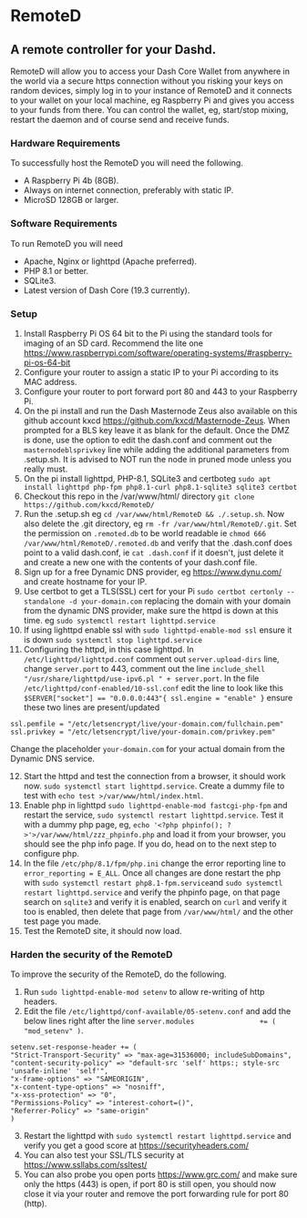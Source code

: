 # RemoteD


## A remote controller for your Dashd.



RemoteD will allow you to access your Dash Core Wallet from anywhere in the world via a secure https connection without you risking your keys on random devices, simply log in to your instance of RemoteD and it connects to your wallet on your local machine, eg Raspberry Pi and gives you access to your funds from there.  You can control the wallet, eg, start/stop mixing, restart the daemon and of course send and receive funds.


### Hardware Requirements

To successfully host the RemoteD you will need the following.

- A Raspberry Pi 4b (8GB).
- Always on internet connection, preferably with static IP.
- MicroSD 128GB or larger.


### Software Requirements

To run RemoteD you will need

- Apache, Nginx or lighttpd (Apache preferred).
- PHP 8.1 or better.
- SQLite3.
- Latest version of Dash Core (19.3 currently).


### Setup

1. Install Raspberry Pi OS 64 bit to the Pi using the standard tools for imaging of an SD card. Recommend the lite one https://www.raspberrypi.com/software/operating-systems/#raspberry-pi-os-64-bit
2. Configure your router to assign a static IP to your Pi according to its MAC address.
3. Configure your router to port forward port 80 and 443 to your Raspberry Pi.
4. On the pi install and run the Dash Masternode Zeus also available on this github account kxcd https://github.com/kxcd/Masternode-Zeus.  When prompted for a BLS key leave it as blank for the default.  Once the DMZ is done, use the option to edit the dash.conf and comment out the `masternodeblsprivkey` line while adding the additional parameters from .setup.sh.  It is advised to NOT run the node in pruned mode unless you really must.
5. On the pi install lighttpd, PHP-8.1, SQLite3 and certboteg `sudo apt install lighttpd php-fpm php8.1-curl php8.1-sqlite3 sqlite3 certbot`
6. Checkout this repo in the /var/www/html/ directory `git clone https://github.com/kxcd/RemoteD/`
7. Run the .setup.sh eg `cd /var/www/html/RemoteD && ./.setup.sh`.  Now also delete the .git directory, eg `rm -fr /var/www/html/RemoteD/.git`. Set the permission on `.remoted.db` to be world readable ie `chmod 666 /var/www/html/RemoteD/.remoted.db` and verify that the .dash.conf does point to a valid dash.conf, ie `cat .dash.conf` if it doesn't, just delete it and create a new one with the contents of your dash.conf file.
8. Sign up for a free Dynamic DNS provider, eg https://www.dynu.com/ and create hostname for your IP.
9. Use certbot to get a TLS(SSL) cert for your Pi `sudo certbot certonly --standalone -d your-domain.com` replacing the domain with your domain from the dynamic DNS provider, make sure the httpd is down at this time. eg `sudo systemctl restart lighttpd.service`
10. If using lighttpd enable ssl with `sudo lighttpd-enable-mod ssl` ensure it is down `sudo systemctl stop lighttpd.service`
11. Configuring the httpd, in this case lighttpd. In `/etc/lighttpd/lighttpd.conf` comment out `server.upload-dirs` line, change `server.port` to 443, comment out the line `include_shell "/usr/share/lighttpd/use-ipv6.pl " + server.port`.  In the file `/etc/lighttpd/conf-enabled/10-ssl.conf` edit the line to look like this `$SERVER["socket"] == "0.0.0.0:443"{ ssl.engine = "enable" }` ensure these two lines are present/updated

```
ssl.pemfile = "/etc/letsencrypt/live/your-domain.com/fullchain.pem"
ssl.privkey = "/etc/letsencrypt/live/your-domain.com/privkey.pem"
```

Change the placeholder `your-domain.com` for your actual domain from the Dynamic DNS service.


12. Start the httpd and test the connection from a browser, it should work now. `sudo systemctl start lighttpd.service`.  Create a dummy file to test with `echo test >/var/www/html/index.html`.
13. Enable php in lighttpd `sudo lighttpd-enable-mod fastcgi-php-fpm` and restart the service, `sudo systemctl restart lighttpd.service`. Test it with a dummy php page, eg, `echo '<?php phpinfo(); ?>'>/var/www/html/zzz_phpinfo.php` and load it from your browser, you should see the php info page.  If you do, head on to the next step to configure php.
14. In the file `/etc/php/8.1/fpm/php.ini` change the error reporting line to `error_reporting = E_ALL`. Once all changes are done restart the php with `sudo systemctl restart php8.1-fpm.service`and `sudo systemctl restart lighttpd.service`  and verify the phpinfo page, on that page search on `sqlite3` and verify it is enabled, search on `curl` and verify it too is enabled, then delete that page from `/var/www/html/` and the other test page you made.
15. Test the RemoteD site, it should now load.


### Harden the security of the RemoteD

To improve the security of the RemoteD, do the following.

1. Run `sudo lighttpd-enable-mod setenv` to allow re-writing of http headers.
2. Edit the file `/etc/lighttpd/conf-available/05-setenv.conf` and add the below lines right after the line `server.modules                += ( "mod_setenv" )`.

```
setenv.set-response-header += (
"Strict-Transport-Security" => "max-age=31536000; includeSubDomains",
"content-security-policy" => "default-src 'self' https:; style-src 'unsafe-inline' 'self'",
"x-frame-options" => "SAMEORIGIN",
"x-content-type-options" => "nosniff",
"x-xss-protection" => "0",
"Permissions-Policy" => "interest-cohort=()",
"Referrer-Policy" => "same-origin"
)
```

3. Restart the lighttpd with `sudo systemctl restart lighttpd.service` and verify you get a good score at https://securityheaders.com/
4. You can also test your SSL/TLS security at https://www.ssllabs.com/ssltest/
5. You can also probe you open ports https://www.grc.com/  and make sure only the https (443) is open, if port 80 is still open, you should now close it via your router and remove the port forwarding rule for port 80 (http).

